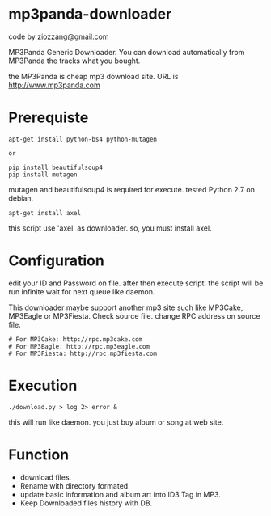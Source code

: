 mp3panda-downloader
===================

code by ziozzang@gmail.com

MP3Panda Generic Downloader. You can download automatically from MP3Panda the tracks what you bought.

the MP3Panda is cheap mp3 download site. URL is http://www.mp3panda.com

Prerequiste
===========

```
apt-get install python-bs4 python-mutagen

or

pip install beautifulsoup4
pip install mutagen
```

mutagen and beautifulsoup4 is required for execute. tested Python 2.7 on debian.

```
apt-get install axel
```


this script use 'axel' as downloader. so, you must install axel.

Configuration
=============

edit your ID and Password on file. after then execute script.
the script will be run infinite wait for next queue like daemon.

This downloader maybe support another mp3 site such like MP3Cake, MP3Eagle or MP3Fiesta.
Check source file. change RPC address on source file.

```
# For MP3Cake: http://rpc.mp3cake.com
# For MP3Eagle: http://rpc.mp3eagle.com
# For MP3Fiesta: http://rpc.mp3fiesta.com
```

Execution
=========

```
./download.py > log 2> error &
```

this will run like daemon. you just buy album or song at web site.

Function
========

* download files.
* Rename with directory formated.
* update basic information and album art into ID3 Tag in MP3.
* Keep Downloaded files history with DB.
